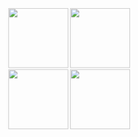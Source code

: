 <div>
    <img height="120px" src="https://github-readme-stats.vercel.app/api?username=binaryp&theme=github&show_icons=true&locale=cn&count_private=true&include_all_commits=true&hide=prs,issues" alt="" />
    <img height="120px" src="https://github-readme-stats.vercel.app/api/top-langs/?username=binaryp&layout=compact&locale=cn&theme=github" alt="" />
</div>
<div>
    <img height="120px" src="https://github-readme-stats.vercel.app/api?username=BinaryFool-Hub&theme=github&show_icons=true&locale=cn&count_private=true&include_all_commits=true&hide=prs,issues" alt="" />
    <img height="120px" src="https://github-readme-stats.vercel.app/api/top-langs/?username=BinaryFool-Hub&layout=compact&locale=cn&theme=github" alt="" />
</div>
